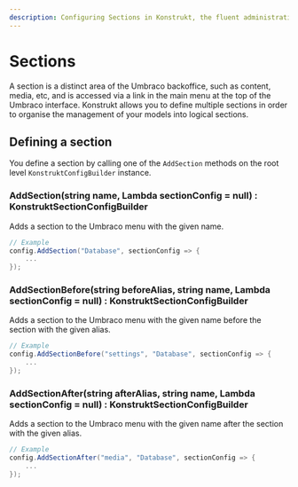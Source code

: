 ```yaml
---
description: Configuring Sections in Konstrukt, the fluent administration panel builder for Umbraco.
---
```


# Sections

A section is a distinct area of the Umbraco backoffice, such as content, media, etc, and is accessed via a link in the main menu at the top of the Umbraco interface. Konstrukt allows you to define multiple sections in order to organise the management of your models into logical sections.

## Defining a section

You define a section by calling one of the `AddSection` methods on the root level `KonstruktConfigBuilder` instance.

### AddSection(string name, Lambda sectionConfig = null) : KonstruktSectionConfigBuilder

Adds a section to the Umbraco menu with the given name.

```csharp
// Example
config.AddSection("Database", sectionConfig => {
    ...
});
```

### AddSectionBefore(string beforeAlias, string name, Lambda sectionConfig = null) : KonstruktSectionConfigBuilder

Adds a section to the Umbraco menu with the given name before the section with the given alias.

```csharp
// Example
config.AddSectionBefore("settings", "Database", sectionConfig => {
    ...
});
```

### AddSectionAfter(string afterAlias, string name, Lambda sectionConfig = null) : KonstruktSectionConfigBuilder

Adds a section to the Umbraco menu with the given name after the section with the given alias.

```csharp
// Example
config.AddSectionAfter("media", "Database", sectionConfig => {
    ...
});
```